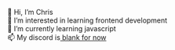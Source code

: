 👋 Hi, I’m Chris
<br>👀 I’m interested in learning frontend development
<br>🌱 I’m currently learning javascript 
<br>📫 My discord is<a href=#> blank for now

<!---
Chris-344/Chris-344 is a ✨ special ✨ repository because its `README.md` (this file) appears on your GitHub profile.
You can click the Preview link to take a look at your changes.
--->
